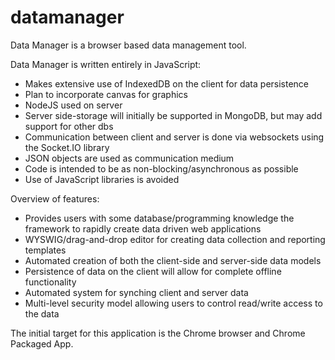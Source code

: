 datamanager
===========

Data Manager is a browser based data management tool.

Data Manager is written entirely in JavaScript:
  * Makes extensive use of IndexedDB on the client for data persistence
  * Plan to incorporate canvas for graphics
  * NodeJS used on server
  * Server side-storage will initially be supported in MongoDB, but may add support for other dbs
  * Communication between client and server is done via websockets using the Socket.IO library
  * JSON objects are used as communication medium
  * Code is intended to be as non-blocking/asynchronous as possible
  * Use of JavaScript libraries is avoided

Overview of features:
  * Provides users with some database/programming knowledge the framework to rapidly create data driven web applications
  * WYSWIG/drag-and-drop editor for creating data collection and reporting templates
  * Automated creation of both the client-side and server-side data models
  * Persistence of data on the client will allow for complete offline functionality
  * Automated system for synching client and server data
  * Multi-level security model allowing users to control read/write access to the data

The initial target for this application is the Chrome browser and Chrome Packaged App.
